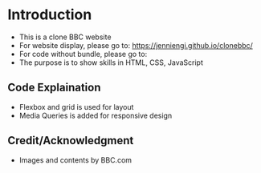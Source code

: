 # Introduction
- This is a clone BBC website
- For website display, please go to: https://jenniengi.github.io/clonebbc/
- For code without bundle, please go to: 
- The purpose is to show skills in HTML, CSS, JavaScript

## Code Explaination
- Flexbox and grid is used for layout 
- Media Queries is added for responsive design

## Credit/Acknowledgment
- Images and contents by BBC.com
